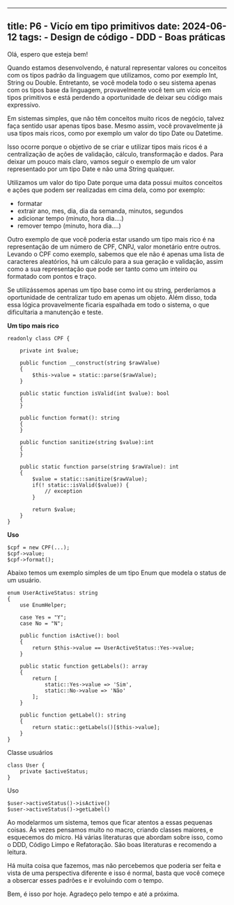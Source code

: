 
---
title: P6 - Vicío em tipo primitivos
date: 2024-06-12
tags:
    - Design de código
    - DDD
    - Boas práticas
---

Olá, espero que esteja bem!

Quando estamos desenvolvendo, é natural representar valores ou conceitos com os tipos padrão da linguagem que utilizamos, como por exemplo Int, String ou Double. Entretanto, se você modela todo o seu sistema apenas com os tipos base da linguagem, provavelmente você tem um vício em tipos primitivos e está perdendo a oportunidade de deixar seu código mais expressivo.

Em sistemas simples, que não têm conceitos muito ricos de negócio, talvez faça sentido usar apenas tipos base. Mesmo assim, você provavelmente já usa tipos mais ricos, como por exemplo um valor do tipo Date ou Datetime.

Isso ocorre porque o objetivo de se criar e utilizar tipos mais ricos é a centralização de ações de validação, cálculo, transformação e dados. Para deixar um pouco mais claro, vamos seguir o exemplo de um valor representado por um tipo Date e não uma String qualquer.

Utilizamos um valor do tipo Date porque uma data possui muitos conceitos e ações que podem ser realizadas em cima dela, como por exemplo:

- formatar
- extrair ano, mes, dia, dia da semanda, minutos, segundos
- adicionar tempo (minuto, hora dia....)
- remover tempo (minuto, hora dia....)


Outro exemplo de que você poderia estar usando um tipo mais rico é na representação de um número de CPF, CNPJ, valor monetário entre outros. Levando o CPF como exemplo, sabemos que ele não é apenas uma lista de caracteres aleatórios, há um cálculo para a sua geração e validação, assim como a sua representação que pode ser tanto como um inteiro ou formatado com pontos e traço.

Se utilizássemos apenas um tipo base como int ou string, perderíamos a oportunidade de centralizar tudo em apenas um objeto. Além disso, toda essa lógica provavelmente ficaria espalhada em todo o sistema, o que dificultaria a manutenção e teste.

**Um tipo mais rico**
````
readonly class CPF {

    private int $value;

    public function __construct(string $rawValue)
    {
        $this->value = static::parse($rawValue);
    }

    public static function isValid(int $value): bool
    {
    }

    public function format(): string
    {
    }

    public function sanitize(string $value):int
    {
    }

    public static function parse(string $rawValue): int
    {
        $value = static::sanitize($rawValue);
        if(! static::isValid($value)) {
            // exception
        }

        return $value;
    }
}
````

**Uso**
````
$cpf = new CPF(...);
$cpf->value;
$cpf->format();
````

Abaixo temos um exemplo simples de um tipo Enum que modela o status de um usuário.

````
enum UserActiveStatus: string
{
    use EnumHelper;

    case Yes = "Y";
    case No = "N";

    public function isActive(): bool
    {
        return $this->value == UserActiveStatus::Yes->value;
    }

    public static function getLabels(): array
    {
        return [
            static::Yes->value => 'Sim',
            static::No->value => 'Não'
        ];
    }

    public function getLabel(): string
    {
        return static::getLabels()[$this->value];
    }
}
````

Classe usuários
````
class User {
    private $activeStatus;
}
````

Uso
````
$user->activeStatus()->isActive()
$user->activeStatus()->getLabel()
````

Ao modelarmos um sistema, temos que ficar atentos a essas pequenas coisas. Às vezes pensamos muito no macro, criando classes maiores, e esquecemos do micro. Há várias literaturas que abordam sobre isso, como o DDD, Código Limpo e Refatoração. São boas literaturas e recomendo a leitura.

Há muita coisa que fazemos, mas não percebemos que poderia ser feita e vista de uma perspectiva diferente e isso é normal, basta que você começe a obsercar esses padrões e ir evoluindo com o tempo.

Bem, é isso por hoje. Agradeço pelo tempo e até a próxima.